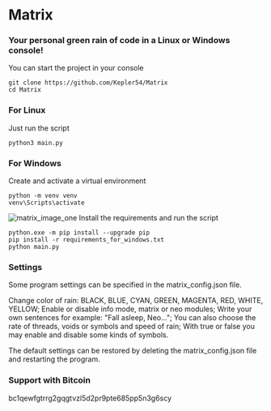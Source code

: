 # Matrix
### Your personal green rain of code in a Linux or Windows console!
You can start the project in your console
``` code
git clone https://github.com/Kepler54/Matrix
cd Matrix
```
### For Linux
Just run the script
``` code
python3 main.py
```
### For Windows
Create and activate a virtual environment
``` code
python -m venv venv
venv\Scripts\activate
```
![matrix_image_one](https://github.com/user-attachments/assets/7bbed5c3-126e-443e-b4a3-1e008c93a8c0)
Install the requirements and run the script
``` code
python.exe -m pip install --upgrade pip
pip install -r requirements_for_windows.txt
python main.py
```

### Settings
Some program settings can be specified in the matrix_config.json file.

Change color of rain: BLACK, BLUE, CYAN, GREEN, MAGENTA, RED, WHITE, YELLOW; 
Enable or disable info mode, matrix or neo modules; 
Write your own sentences for example: "Fall asleep, Neo...";
You can also choose the rate of threads, voids or symbols and speed of rain;
With true or false you may enable and disable some kinds of symbols.

The default settings can be restored by deleting the matrix_config.json file and restarting the program.
### Support with Bitcoin
bc1qewfgtrrg2gqgtvzl5d2pr9pte685pp5n3g6scy
